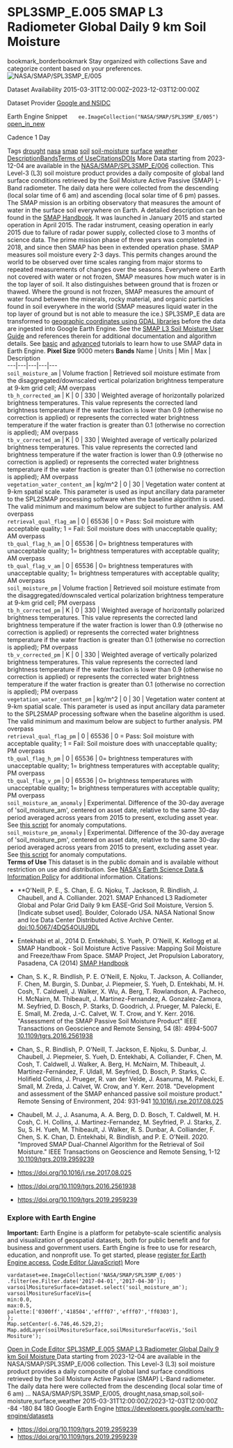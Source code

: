  
#  SPL3SMP_E.005 SMAP L3 Radiometer Global Daily 9 km Soil Moisture 
bookmark_borderbookmark Stay organized with collections  Save and categorize content based on your preferences.
![NASA/SMAP/SPL3SMP_E/005](https://developers.google.com/earth-engine/datasets/images/NASA/NASA_SMAP_SPL3SMP_E_005_sample.png) 

Dataset Availability
    2015-03-31T12:00:00Z–2023-12-03T12:00:00Z 

Dataset Provider
     [ Google and NSIDC ](https://nsidc.org/data/spl3smp_e/versions/5) 

Earth Engine Snippet
     `    ee.ImageCollection("NASA/SMAP/SPL3SMP_E/005")   ` [ open_in_new ](https://code.earthengine.google.com/?scriptPath=Examples:Datasets/NASA/NASA_SMAP_SPL3SMP_E_005) 

Cadence
    1 Day 

Tags
     [drought](https://developers.google.com/earth-engine/datasets/tags/drought) [nasa](https://developers.google.com/earth-engine/datasets/tags/nasa) [smap](https://developers.google.com/earth-engine/datasets/tags/smap) [soil](https://developers.google.com/earth-engine/datasets/tags/soil) [soil-moisture](https://developers.google.com/earth-engine/datasets/tags/soil-moisture) [surface](https://developers.google.com/earth-engine/datasets/tags/surface) [weather](https://developers.google.com/earth-engine/datasets/tags/weather)
[Description](https://developers.google.com/earth-engine/datasets/catalog/NASA_SMAP_SPL3SMP_E_005#description)[Bands](https://developers.google.com/earth-engine/datasets/catalog/NASA_SMAP_SPL3SMP_E_005#bands)[Terms of Use](https://developers.google.com/earth-engine/datasets/catalog/NASA_SMAP_SPL3SMP_E_005#terms-of-use)[Citations](https://developers.google.com/earth-engine/datasets/catalog/NASA_SMAP_SPL3SMP_E_005#citations)[DOIs](https://developers.google.com/earth-engine/datasets/catalog/NASA_SMAP_SPL3SMP_E_005#dois) More
Data starting from 2023-12-04 are available in the [NASA/SMAP/SPL3SMP_E/006](https://developers.google.com/earth-engine/datasets/catalog/NASA_SMAP_SPL3SMP_E_006) collection.
This Level-3 (L3) soil moisture product provides a daily composite of global land surface conditions retrieved by the Soil Moisture Active Passive (SMAP) L-Band radiometer. The daily data here were collected from the descending (local solar time of 6 am) and ascending (local solar time of 6 pm) passes.
The SMAP mission is an orbiting observatory that measures the amount of water in the surface soil everywhere on Earth. A detailed description can be found in the [SMAP Handbook](https://smap.jpl.nasa.gov/system/internal_resources/details/original/178_SMAP_Handbook_FINAL_1_JULY_2014_Web.pdf). It was launched in January 2015 and started operation in April 2015. The radar instrument, ceasing operation in early 2015 due to failure of radar power supply, collected close to 3 months of science data. The prime mission phase of three years was completed in 2018, and since then SMAP has been in extended operation phase.
SMAP measures soil moisture every 2-3 days. This permits changes around the world to be observed over time scales ranging from major storms to repeated measurements of changes over the seasons.
Everywhere on Earth not covered with water or not frozen, SMAP measures how much water is in the top layer of soil. It also distinguishes between ground that is frozen or thawed. Where the ground is not frozen, SMAP measures the amount of water found between the minerals, rocky material, and organic particles found in soil everywhere in the world (SMAP measures liquid water in the top layer of ground but is not able to measure the ice.)
SPL3SMP_E data are transformed to [geographic coordinates using GDAL libraries](https://github.com/google/earthengine-catalog/blob/main/pipelines/smap_convert_l3.py) before the data are ingested into Google Earth Engine.
See the [SMAP L3 Soil Moisture User Guide](https://nsidc.org/sites/default/files/spl3smp_e-v005-userguide.pdf) and references therein for additional documentation and algorithm details.
See [basic](https://developers.google.com/earth-engine/tutorials/community/smap-soil-moisture) and [advanced](https://developers.google.com/earth-engine/tutorials/community/anomalies-analysis-smo-and-pre) tutorials to learn how to use SMAP data in Earth Engine.
**Pixel Size** 9000 meters 
**Bands**
Name | Units | Min | Max | Description  
---|---|---|---|---  
`soil_moisture_am` | Volume fraction | Retrieved soil moisture estimate from the disaggregated/downscaled vertical polarization brightness temperature at 9-km grid cell; AM overpass  
`tb_h_corrected_am` | K |  0  |  330  | Weighted average of horizontally polarized brightness temperatures. This value represents the corrected land brightness temperature if the water fraction is lower than 0.9 (otherwise no correction is applied) or represents the corrected water brightness temperature if the water fraction is greater than 0.1 (otherwise no correction is applied); AM overpass  
`tb_v_corrected_am` | K |  0  |  330  | Weighted average of vertically polarized brightness temperatures. This value represents the corrected land brightness temperature if the water fraction is lower than 0.9 (otherwise no correction is applied) or represents the corrected water brightness temperature if the water fraction is greater than 0.1 (otherwise no correction is applied); AM overpass  
`vegetation_water_content_am` | kg/m^2 |  0  |  30  | Vegetation water content at 9-km spatial scale. This parameter is used as input ancillary data parameter to the SPL2SMAP processing software when the baseline algorithm is used. The valid minimum and maximum below are subject to further analysis. AM overpass  
`retrieval_qual_flag_am` |  0  |  65536  | 0 = Pass: Soil moisture with acceptable quality; 1 = Fail: Soil moisture does with unacceptable quality; AM overpass  
`tb_qual_flag_h_am` |  0  |  65536  | 0= brightness temperatures with unacceptable quality; 1= brightness temperatures with acceptable quality; AM overpass  
`tb_qual_flag_v_am` |  0  |  65536  | 0= brightness temperatures with unacceptable quality; 1= brightness temperatures with acceptable quality; AM overpass  
`soil_moisture_pm` | Volume fraction | Retrieved soil moisture estimate from the disaggregated/downscaled vertical polarization brightness temperature at 9-km grid cell; PM overpass  
`tb_h_corrected_pm` | K |  0  |  330  | Weighted average of horizontally polarized brightness temperatures. This value represents the corrected land brightness temperature if the water fraction is lower than 0.9 (otherwise no correction is applied) or represents the corrected water brightness temperature if the water fraction is greater than 0.1 (otherwise no correction is applied); PM overpass  
`tb_v_corrected_pm` | K |  0  |  330  | Weighted average of vertically polarized brightness temperatures. This value represents the corrected land brightness temperature if the water fraction is lower than 0.9 (otherwise no correction is applied) or represents the corrected water brightness temperature if the water fraction is greater than 0.1 (otherwise no correction is applied); PM overpass  
`vegetation_water_content_pm` | kg/m^2 |  0  |  30  | Vegetation water content at 9-km spatial scale. This parameter is used as input ancillary data parameter to the SPL2SMAP processing software when the baseline algorithm is used. The valid minimum and maximum below are subject to further analysis. PM overpass  
`retrieval_qual_flag_pm` |  0  |  65536  | 0 = Pass: Soil moisture with acceptable quality; 1 = Fail: Soil moisture does with unacceptable quality; PM overpass  
`tb_qual_flag_h_pm` |  0  |  65536  | 0= brightness temperatures with unacceptable quality; 1= brightness temperatures with acceptable quality; PM overpass  
`tb_qual_flag_v_pm` |  0  |  65536  | 0= brightness temperatures with unacceptable quality; 1= brightness temperatures with acceptable quality; PM overpass  
`soil_moisture_am_anomaly` | Experimental. Difference of the 30-day average of 'soil_moisture_am', centered on asset date, relative to the same 30-day period averaged across years from 2015 to present, excluding asset year. See [this script](https://github.com/google/earthengine-community/blob/master/datasets/smap_anomaly_l3.py) for anomaly computations.  
`soil_moisture_pm_anomaly` | Experimental. Difference of the 30-day average of 'soil_moisture_pm', centered on asset date, relative to the same 30-day period averaged across years from 2015 to present, excluding asset year. See [this script](https://github.com/google/earthengine-community/blob/master/datasets/smap_anomaly_l3.py) for anomaly computations.  
**Terms of Use**
This dataset is in the public domain and is available without restriction on use and distribution. See [NASA's Earth Science Data & Information Policy](https://www.earthdata.nasa.gov/engage/open-data-services-and-software/data-and-information-policy) for additional information.
Citations:
  * **O'Neill, P. E., S. Chan, E. G. Njoku, T. Jackson, R. Bindlish, J. Chaubell, and A. Colliander. 2021. SMAP Enhanced L3 Radiometer Global and Polar Grid Daily 9 km EASE-Grid Soil Moisture, Version 5. [Indicate subset used]. Boulder, Colorado USA. NASA National Snow and Ice Data Center Distributed Active Archive Center. [doi:10.5067/4DQ54OUIJ9DL](https://doi.org/10.5067/4DQ54OUIJ9DL)
  * Entekhabi et al., 2014 D. Entekhabi, S. Yueh, P. O'Neill, K. Kellogg et al. SMAP Handbook - Soil Moisture Active Passive: Mapping Soil Moisture and Freeze/thaw From Space. SMAP Project, Jet Propulsion Laboratory, Pasadena, CA (2014) [SMAP Handbook](https://smap.jpl.nasa.gov/system/internal_resources/details/original/178_SMAP_Handbook_FINAL_1_JULY_2014_Web.pdf)
  * Chan, S. K., R. Bindlish, P. E. O'Neill, E. Njoku, T. Jackson, A. Colliander, F. Chen, M. Burgin, S. Dunbar, J. Piepmeier, S. Yueh, D. Entekhabi, M. H. Cosh, T. Caldwell, J. Walker, X. Wu, A. Berg, T. Rowlandson, A. Pacheco, H. McNairn, M. Thibeault, J. Martinez-Fernandez, A. Gonzalez-Zamora, M. Seyfried, D. Bosch, P. Starks, D. Goodrich, J. Prueger, M. Palecki, E. E. Small, M. Zreda, J.-C. Calvet, W. T. Crow, and Y. Kerr. 2016. "Assessment of the SMAP Passive Soil Moisture Product" IEEE Transactions on Geoscience and Remote Sensing, 54 (8): 4994-5007 [10.1109/tgrs.2016.2561938](https://doi.org/10.1109/tgrs.2016.2561938)
  * Chan, S., R. Bindlish, P. O'Neill, T. Jackson, E. Njoku, S. Dunbar, J. Chaubell, J. Piepmeier, S. Yueh, D. Entekhabi, A. Colliander, F. Chen, M. Cosh, T. Caldwell, J. Walker, A. Berg, H. McNairn, M. Thibeault, J. Martínez-Fernández, F. Uldall, M. Seyfried, D. Bosch, P. Starks, C. Holifield Collins, J. Prueger, R. van der Velde, J. Asanuma, M. Palecki, E. Small, M. Zreda, J. Calvet, W. Crow, and Y. Kerr. 2018. "Development and assessment of the SMAP enhanced passive soil moisture product." Remote Sensing of Environment, 204: 931-941 [10.1016/j.rse.2017.08.025](https://doi.org/10.1016/j.rse.2017.08.025)
  * Chaubell, M. J., J. Asanuma, A. A. Berg, D. D. Bosch, T. Caldwell, M. H. Cosh, C. H. Collins, J. Martinez-Fernandez, M. Seyfried, P. J. Starks, Z. Su, S. H. Yueh, M. Thibeault, J. Walker, R. S. Dunbar, A. Colliander, F. Chen, S. K. Chan, D. Entekhabi, R. Bindlish, and P. E. O'Neill. 2020. "Improved SMAP Dual-Channel Algorithm for the Retrieval of Soil Moisture." IEEE Transactions on Geoscience and Remote Sensing, 1-12 [10.1109/tgrs.2019.2959239](https://doi.org/10.1109/tgrs.2019.2959239)


  * [ https://doi.org/10.1016/j.rse.2017.08.025 ](https://doi.org/10.1016/j.rse.2017.08.025)
  * [ https://doi.org/10.1109/tgrs.2016.2561938 ](https://doi.org/10.1109/tgrs.2016.2561938)
  * [ https://doi.org/10.1109/tgrs.2019.2959239 ](https://doi.org/10.1109/tgrs.2019.2959239)


### Explore with Earth Engine
**Important:** Earth Engine is a platform for petabyte-scale scientific analysis and visualization of geospatial datasets, both for public benefit and for business and government users. Earth Engine is free to use for research, education, and nonprofit use. To get started, please [register for Earth Engine access.](https://console.cloud.google.com/earth-engine)
[Code Editor (JavaScript)](https://developers.google.com/earth-engine/datasets/catalog/NASA_SMAP_SPL3SMP_E_005#code-editor-javascript-sample) More
```
vardataset=ee.ImageCollection('NASA/SMAP/SPL3SMP_E/005')
.filter(ee.Filter.date('2017-04-01','2017-04-30'));
varsoilMositureSurface=dataset.select('soil_moisture_am');
varsoilMositureSurfaceVis={
min:0.0,
max:0.5,
palette:['0300ff','418504','efff07','efff07','ff0303'],
};
Map.setCenter(-6.746,46.529,2);
Map.addLayer(soilMositureSurface,soilMositureSurfaceVis,'Soil Mositure');
```
[ Open in Code Editor ](https://code.earthengine.google.com/?scriptPath=Examples:Datasets/NASA/NASA_SMAP_SPL3SMP_E_005)
[ SPL3SMP_E.005 SMAP L3 Radiometer Global Daily 9 km Soil Moisture ](https://developers.google.com/earth-engine/datasets/catalog/NASA_SMAP_SPL3SMP_E_005)
Data starting from 2023-12-04 are available in the NASA/SMAP/SPL3SMP_E/006 collection. This Level-3 (L3) soil moisture product provides a daily composite of global land surface conditions retrieved by the Soil Moisture Active Passive (SMAP) L-Band radiometer. The daily data here were collected from the descending (local solar time of 6 am) …
NASA/SMAP/SPL3SMP_E/005, drought,nasa,smap,soil,soil-moisture,surface,weather 
2015-03-31T12:00:00Z/2023-12-03T12:00:00Z
-84 -180 84 180 
Google Earth Engine
https://developers.google.com/earth-engine/datasets
  * [ https://doi.org/10.1109/tgrs.2019.2959239 ](https://doi.org/https://nsidc.org/data/spl3smp_e/versions/5)
  * [ https://doi.org/10.1109/tgrs.2019.2959239 ](https://doi.org/https://developers.google.com/earth-engine/datasets/catalog/NASA_SMAP_SPL3SMP_E_005)


